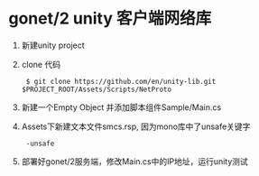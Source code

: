 # gonet/2 unity 客户端网络库

1. 新建unity project
2. clone 代码

        $ git clone https://github.com/en/unity-lib.git $PROJECT_ROOT/Assets/Scripts/NetProto

3. 新建一个Empty Object 并添加脚本组件Sample/Main.cs
4. Assets下新建文本文件smcs.rsp, 因为mono库中了unsafe关键字

        -unsafe

5. 部署好gonet/2服务端，修改Main.cs中的IP地址，运行unity测试

